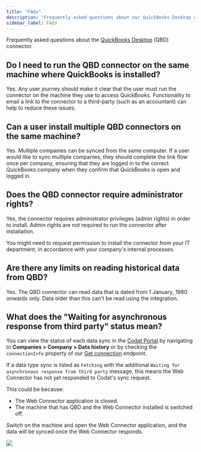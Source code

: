 ```yaml
---
title: "FAQs"
description: "Frequently asked questions about our QuickBooks Desktop on-premise connector."
sidebar_label: FAQs
---
```


Frequently asked questions about the [QuickBooks Desktop](/integrations/accounting/quickbooksdesktop/accounting-quickbooksdesktop) (QBD) connector.

## Do I need to run the QBD connector on the same machine where QuickBooks is installed?

Yes. Any user journey should make it clear that the user must run the connector on the machine they use to access QuickBooks. Functionality to email a link to the connector to a third-party (such as an accountant) can help to reduce these issues.

## Can a user install multiple QBD connectors on the same machine?

Yes. Multiple companies can be synced from the same computer. If a user would like to sync multiple companies, they should complete the link flow once per company, ensuring that they are logged in to the correct QuickBooks company when they confirm that QuickBooks is open and logged in.

## Does the QBD connector require administrator rights?

Yes, the connector requires administrator privileges (admin rights) in order to install. Admin rights are not required to run the connector after installation.

You might need to request permission to install the connector from your IT department, in accordance with your company's internal processes.

## Are there any limits on reading historical data from QBD?

Yes. The QBD connector can read data that is dated from 1 January, 1980 onwards only. Data older than this can't be read using the integration.

## What does the "Waiting for asynchronous response from third party" status mean?

You can view the status of each data sync in the [Codat Portal](https://app.codat.io) by navigating to **Companies > Company > Data history** or by checking the `connectionInfo` property of our [Get connection](https://docs.codat.io/platform-api#/operations/get-connection) endpoint. 

If a data type sync is listed as `Fetching` with the additional `Waiting for asynchronous response from third party` message, this means the Web Connector has not yet responded to Codat's sync request. 

This could be because:
- The Web Connector application is closed.
- The machine that has QBD and the Web Connector installed is switched off. 

Switch on the machine and open the Web Connector application, and the data will be synced once the Web Connector responds. 

<img src="/img/integrations/accounting/quickbooksdesktop/read-history-fetching-waiting-for-async-response.png">